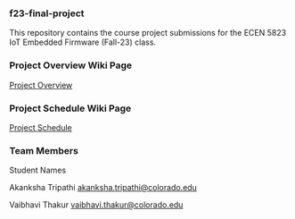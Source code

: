 ### f23-final-project
This repository contains the course project submissions for the ECEN 5823 IoT Embedded Firmware (Fall-23) class. 

### Project Overview Wiki Page
[Project Overview](https://github.com/CU-ECEN-5823/ecen5823-courseproject-AkankshaTripa/wiki/Project-Overview)

### Project Schedule Wiki Page
[Project Schedule](https://github.com/CU-ECEN-5823/ecen5823-courseproject-AkankshaTripa/wiki/Project-Schedule)

### Team Members
Student Names 
  
  Akanksha Tripathi akanksha.tripathi@colorado.edu 
  
  Vaibhavi Thakur vaibhavi.thakur@colorado.edu
